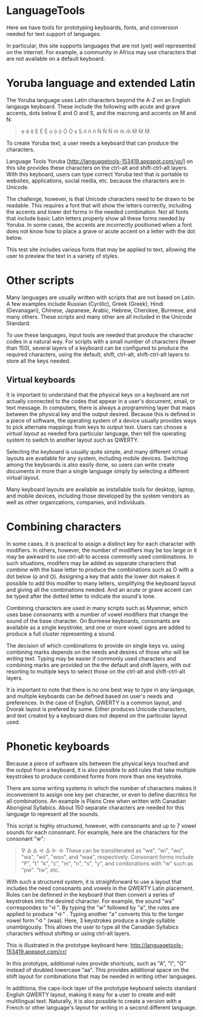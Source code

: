 # LanguageTools
Here we have tools for prototyping keyboards, fonts, and conversion needed for text support of languages.

In particular, this site supports languages that are not (yet) well represented on the internet. For example, 
a community in Africa may use characters that are not available on a default keyboard.

# Yoruba language and extended Latin
The Yoruba language uses Latin characters beyond the A-Z on an English langauge keyboard. These include the following
with acute and grave accents, dots below E and O and S, and the macrong and accents on M and N:

> ẹ ẹ́ ẹ̀ Ẹ Ẹ́ Ẹ̀ ọ ọ́ ọ̀ Ọ́ Ọ̀ ṣ Ṣ ń ǹ n̄ Ń Ǹ N̄ ḿ m̀ m̄ Ḿ M̀ M̄

To create Yoruba text, a user needs a keyboard that can produce the characters.

Language Tools Yoruba [http://languagetools-153419.appspot.com/yo/] on this site provides these characters on
the ctrl-alt and shift-ctrl-alt layers. With this keyboard, users can type correct Yoruba text that is portable
to websites, applications, social media, etc. because the characters are in Unicode.

The challenge, however, is that Unicode characters need to be drawn to be readable. This requires a font that
will show the letters correctly, including the accents and lower dot forms in the needed combination. Not all fonts
that include basic Latin letters properly show all these forms needed by Yoruba. In some cases, the accents are
incorrectly positioned when a font does not know how to place a grave or acute accent on a letter with the dot below.

This test site includes various fonts that may be applied to text, allowing the user to preview the text in a variety
of styles.

# Other scripts
Many languages are usually written with scripts that are not based on Latin. A few examples include Russian
(Cyrillic), Greek (Greek), Hindi (Devanagari), Chinese, Japanese, Arabic, Hebrew, Cherokee, Burmese, and many others.
These scripts and many other are all included in the Unicode Standard.

To use these languages, input tools are needed that produce the character codes in a natural way. For scripts with a small number of characters (fewer than 150), several layers of a keyboard can be configured to produce the required characters,
using the default, shift, ctrl-alt, shift-ctrl-alt layers to store all the keys needed.

## Virtual keyboards
It is important to understand that the physical keys on a keyboard are not actually connected to the codes that appear in
a user's document, email, or text message. In computers, there is always a programming layer that maps between the physical
key and the output desired. Because this is defined in a piece of software, the operating system of a device usually
provides ways to pick alternate mappings from keys to output text. Users can choose a *virtual layout* as needed fora particular language, then tell the operating system to switch to another layout such as QWERTY.

Selecting the keyboard is
usually quite simple, and many different virtual layouts are available for any system, including mobile devices.
Switching among the keyboards is also easily done, so users can write create documents in more than a single language
simply by selecting a different virtual layout.

Many keyboard layouts are available as installable tools for desktop, laptop, and mobile devices, including those
developed by the system vendors as well as other organizations, companies, and individuals.

# Combining characters
In some cases, it is practical to assign a distinct key for each character with modifiers. In others, however, the
number of modifiers may be too large or it may be awkward to use ctrl-alt to access commonly used combinations. In such 
situations, modifers may be added as separate characters that *combine* with the base letter to produce the combinations
such as O with a dot below (o̩ and O̩). Assigning a key that adds the lower dot makes it possible to add this modifer to
many letters, simplifying the keyboard layout and giving all the combinations needed. And an acute or grave accent can be typed after the dotted letter to indicate the sound's tone.

Combining characters are used in many scripts such as Myanmar, which uses base consonants with a number of vowel modifiers
that change the sound of the base character. On Burmese keyboards, consonants are available as a single keystroke, and one
or more vowel signs are added to produce a full cluster representing a sound.

The decision of which combinations to provide on single keys vs. using combining marks depends on the needs and desires of
those who will be writing text. Typing may be easier if commonly used characters and combining marks are provided on the
the default and shift layers, with out resorting to multiple keys to select those on the ctrl-alt and shift-ctrl-alt layers.

It is important to note that there is no one best way to type in any language, and multiple keyboards can be defined based
on user's needs and preferences. In the case of English, QWERTY is a common layout, and Dvorak layout is prefered by some.
Either produces Unicode characters, and text created by a keyboard does not depend on the particular layout used.

# Phonetic keyboards
Because a piece of software sits between the physical keys touched and the output from a keyboard, it is also possible to add rules that take multiple keystrokes to produce combined forms from more than one keystroke.

There are some writing systems in which the number of characters makes it inconvenient to assign one key per
character, or even to define diacritics for all combinations. An example is Plains Cree when written with Canadian 
Aboriginal Syllabics. About 150 separate characters are needed for this language to represent all the sounds.

This script is highly structured, however, with consonants and up to 7 vowel sounds for each consonant. For example, here are the characters for the consonant "w":
> ᐍ ᐏ ᐏ ᐘ ᐑ ᐕ ᐚ
These can be transliterated as "we", "wi", "wo", "wa", "wii", "woo", and "waa", respectively. Consonant forms include "P", "t" "k", "c", "m", "n", "s", "y", and combinations with "w" such as "pw". "tw", etc.

With such a structured system, it is straighforward to use a layout that includes the need consonants and vowels in the 
QWERTY Latin placement. Rules can be definned in the keyboard that then convert a series of keystrokes into the desired 
character. For example, the sound "wa" correspondes to "ᐘ". By typing the "w" followed by "a", the rules are applied to 
produce "ᐘ" . Typing another "a" converts this to the longer vowel form "ᐚ" (waa). Here, 3 keystrokes produce a single 
syllable unambigously. This allows the user to type all the Canadian Syllabics characters without shifting or using
ctrl-alt layers.

This is illustrated in the prototype keyboard here: http://languagetools-153419.appspot.com/cr/

In this prototype, additional rules provide shortcuts, such as "A", "I", "O" instead of doubled lowercase "aa".
This provides additional space on the shift layout for combinations that may be needed in writing other languages.

In additiona, the caps-lock layer of the prototype keyboard selects standard English QWERTY layout, making it easy for a
user to create and edit multilingual text. Naturally, it is also possible to create a version with a French or
other language's layout for writing in a second different language.




